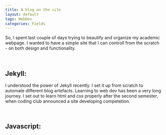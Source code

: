 ```yaml
---
title: A blog on the site
layout: default
tags: WebDev
categories: Fields
---
```


So, I spent last couple of days trying to beautify and organize my academic webpage. I wanted to have a simple site that I can controll from the scratch - on both design and functionality.

<br>

## Jekyll:

 I understood the power of Jekyll recently. I set it up from scratch to automate different blog artefacts. Learning to web dev has been a very long journey. I set out to learn html and css properly after the second semester, when coding club announced a site developing competetion. 

<br>

 ## Javascript:




